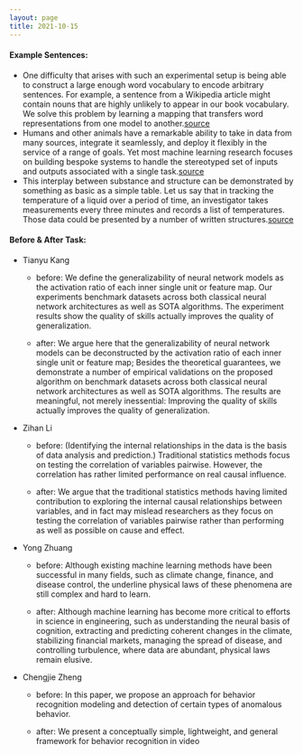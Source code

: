 ```yaml
---
layout: page
title: 2021-10-15
---
```

#### Example Sentences:
- One difficulty that arises with such an experimental setup is being able to construct a large enough word vocabulary to encode arbitrary sentences. For example, a sentence from a Wikipedia article might contain nouns that are highly unlikely to appear in our book vocabulary. We solve this problem by learning a mapping that transfers word representations from one model to another.[source](https://arxiv.org/pdf/1506.06726.pdf)
- Humans and other animals have a remarkable ability to take in data from many sources, integrate it seamlessly, and deploy it flexibly in the service of a range of goals. Yet most machine learning research focuses on building bespoke systems to handle the stereotyped set of inputs and outputs associated with a single task.[source](https://arxiv.org/pdf/2107.14795.pdf)
- This interplay between substance and structure can be demonstrated by something as basic as a simple table. Let us say that in tracking the temperature of a liquid over a period of time, an investigator takes measurements every three minutes and records a list of temperatures. Those data could be presented by a number of written structures.[source](https://www.americanscientist.org/blog/the-long-view/the-science-of-scientific-writing)


#### Before & After Task:
- Tianyu Kang
  - before: We define the generalizability of neural network models as the activation ratio of each inner single unit or feature map. Our experiments benchmark datasets across both classical neural network architectures as well as SOTA algorithms. The experiment results show the quality of skills actually improves the quality of generalization.

  - after: We argue here that the generalizability of neural network models can be deconstructed by the activation ratio of each inner single unit or feature map; Besides the theoretical guarantees, we demonstrate a number of empirical validations on the proposed algorithm on benchmark datasets across both classical neural network architectures as well as SOTA algorithms. The results are meaningful, not merely inessential: Improving the quality of skills actually improves the quality of generalization.

- Zihan Li
  - before: (Identifying the internal relationships in the data is the basis of data analysis and prediction.) Traditional statistics methods focus on testing the correlation of variables pairwise. However, the correlation has rather limited performance on real causal influence.

  - after: We argue that the traditional statistics methods having limited contribution to exploring the internal causal relationships between variables, and in fact may mislead researchers as they focus on testing the correlation of variables pairwise rather than performing as well as possible on cause and effect.

- Yong Zhuang
  - before: Although existing machine learning methods have been successful in many fields, such as climate change, finance, and disease control, the underline physical laws of these phenomena are still complex and hard to learn.

  - after: Although machine learning has become more critical to efforts in science in engineering, such as understanding the neural basis of cognition, extracting and predicting coherent changes in the climate, stabilizing financial markets, managing the spread of disease, and controlling turbulence, where data are abundant, physical laws remain elusive.

- Chengjie Zheng
  - before: In this paper,  we propose an approach for behavior recognition modeling and detection of certain types of anomalous behavior.

  - after: We present a conceptually simple, lightweight, and general framework for behavior recognition in video
